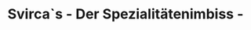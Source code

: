 ---
title: "Svirca`s - Der Spezialitätenimbiss -"
url: /eutin/svirca-s-der-spezialitaetenimbiss/
---